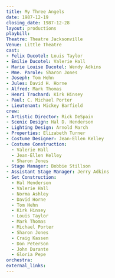 ```yaml
---
title: My Three Angels
date: 1987-12-19
closing_date: 1987-12-28
layout: productions
playbill:
Theatre: Theatre Jacksonville
Venue: Little Theatre
cast:
- Felix Ducotel: Louis Taylor
- Emilie Ducotel: Valerie Hall
- Marie Louise Ducotel: Wendy Adkins
- Mme. Parole: Sharon Jones
- Joseph: Tom Hehn
- Jules: David H. Horne
- Alfred: Mark Thomas
- Henri Trochard: Kirk Hinsey
- Paul: C. Michael Porter
- Lieutenant: Mickey Barfield
crew:
- Artistic Director: Rick DeSpain
- Scenic Design: Hal D. Henderson
- Lighting Design: Arnold March
- Properties: Elizabeth Turner
- Costume Designer: Jean-Ellen Kelley
- Costume Construction:
  - Valerie Hall
  - Jean-Ellen Kelley
  - Sharon Jones
- Stage Manager: Bobbie Stillson
- Assistant Stage Manager: Jerry Adkins
- Set Construction:
  - Hal Henderson
  - Valerie Hall
  - Norma Ashley
  - David Horne
  - Tom Hehn
  - Kirk Hinsey
  - Louis Taylor
  - Mark Thomas
  - Michael Porter
  - Sharon Jones
  - Craig Kassen
  - Don Peterson
  - John Durante
  - Gloria Pepe
orchestra:
external_links:
---
```


